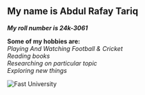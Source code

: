## My name is Abdul Rafay Tariq
***My roll number is 24k-3061***


**Some of my hobbies are:**\
  *Playing And Watching Football & Cricket* \
  *Reading books*\
  *Researching on particular topic*\
  *Exploring new things*


![Fast University](https://github.com/user-attachments/assets/e87b68bd-4fe4-4ff1-a6af-e5aaaed25ee5)
